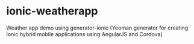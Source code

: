 # ionic-weatherapp

Weather app demo using generator-ionic (Yeoman generator for creating Ionic hybrid mobile applications using AngularJS and Cordova)
